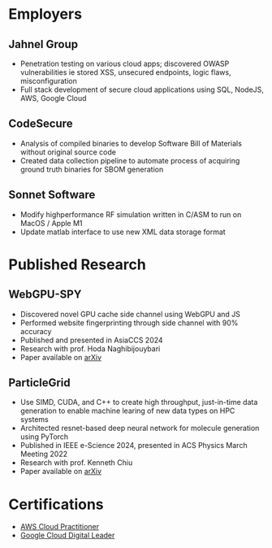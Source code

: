 # Employers

## Jahnel Group

- Penetration testing on various cloud apps; discovered OWASP vulnerabilities ie stored XSS, unsecured endpoints, logic flaws, misconfiguration
- Full stack development of secure cloud applications using SQL, NodeJS, AWS, Google Cloud

## CodeSecure

- Analysis of compiled binaries to develop Software Bill of Materials without original source code
- Created data collection pipeline to automate process of acquiring ground truth binaries for SBOM generation

## Sonnet Software

- Modify highperformance RF simulation written in C/ASM to run on MacOS / Apple M1
- Update matlab interface to use new XML data storage format

# Published Research

## WebGPU-SPY

- Discovered novel GPU cache side channel using WebGPU and JS
- Performed website fingerprinting through side channel with 90% accuracy
- Published and presented in AsiaCCS 2024
- Research with prof. Hoda Naghibijouybari
- Paper available on [arXiv](https://arxiv.org/abs/2401.04349)

## ParticleGrid

- Use SIMD, CUDA, and C++ to create high throughput, just-in-time data generation to enable machine learing of new data types on HPC systems
- Architected resnet-based deep neural network for molecule generation using PyTorch
- Published in IEEE e-Science 2024, presented in ACS Physics March Meeting 2022
- Research with prof. Kenneth Chiu
- Paper available on [arXiv](https://arxiv.org/abs/2211.08506)

# Certifications

- [AWS Cloud Practitioner](https://cp.certmetrics.com/amazon/en/public/verify/credential/26522ad1191645f59b6b98fe22efb9b3)
- [Google Cloud Digital Leader](https://www.credly.com/badges/afaaad60-89a0-4da7-84d7-e24f94ab22c3/linked_in_profile)
